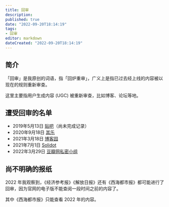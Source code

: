 ```yaml
---
title: 回审
description:
published: true
date: "2022-09-20T18:14:19"
tags:
- 回审
editor: markdown
dateCreated: "2022-09-20T18:14:19"
---
```


## 简介

「回审」是我原创的词语，指「回炉重审」，广义上是指已过去经上线的内容被以现在的规则重新审查。

这里主要指用户生成内容 (UGC) 被重新审查，比如博客、论坛等地。

## 遭受回审的名单

+   2019年5月13日 [贴吧](/company/百度/贴吧.md#暂时无法显示2017年以前的帖子)（尚未完成记录）
+   2020年9月18日 [其乐](/website/其乐.md)
+   2021年3月18日 [博客园](/website/博客园.md)
+   2021年7月1日 [Solidot](/website/Solidot.md)
+   2022年3月29日 [豆瓣网私密小组](/website/豆瓣网.md#关闭私密小组)

## 尚不明确的报纸

2022 年我观察到，《经济参考报》《解放日报》还有《西海都市报》都可能进行了回审，因为官网的电子版不能查阅一段时间之前的内容了。

其中《西海都市报》只能查看 2022 年的内容。
